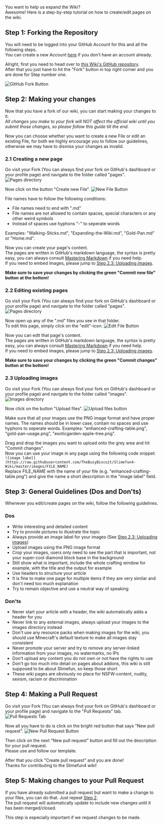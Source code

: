 You want to help us expand the Wiki?<br>
Awesome! Here is a step-by-step tutorial on how to create/edit pages on the wiki.

## Step 1: Forking the Repository
You will need to be logged into your GitHub Account for this and all the following steps.<br>
You can create a new Account [here](https://github.com/join) if you don't have an account already.

Alright, first you need to head over to [this Wiki's GitHub repository](https://github.com/TheBusyBiscuit/Slimefun4-Wiki).<br>
After that you just have to hit the "Fork" button in top right corner and you are done for Step number one.

![GitHub Fork Button](https://raw.githubusercontent.com/TheBusyBiscuit/Slimefun4-Wiki/master/images/github-tutorial-fork.png)

## Step 2: Making your changes
Now that you have a fork of our wiki, you can start making your changes to it. <br>
_All changes you make to your fork will NOT affect the official wiki until you submit those changes, so please follow this guide till the end._

Now you can choose whether you want to create a new File or edit an existing File, for both we highly encourage you to follow our guidelines, otherwise we may have to dismiss your changes as invalid.

### 2.1 Creating a new page
Go visit your Fork (You can always find your fork on GitHub's dashboard or your profile page) and navigate to the folder called "pages".
![Pages directory](https://raw.githubusercontent.com/TheBusyBiscuit/Slimefun4-Wiki/master/images/github-tutorial-pages.png)

Now click on the button "Create new File".
![New File Button](https://raw.githubusercontent.com/TheBusyBiscuit/Slimefun4-Wiki/master/images/github-tutorial-new-file.png)

File names have to follow the following conditions:
* File names need to end with ".md"
* File names are not allowed to contain spaces, special characters or any other weird symbols
* Instead of spaces use hyphons "-" to seperate words

Examples: "Walking-Sticks.md", "Expanding-the-Wiki.md", "Gold-Pan.md" or "Home.md".

Now you can create your page's content.<br>
The pages are written in GitHub's markdown language, the syntax is pretty easy, you can always consult [Mastering Markdown](https://guides.github.com/features/mastering-markdown/) if you need help.<br>
If you need to embed images, please jump to [Step 2.3: Uploading images](#23-uploading-images).

**Make sure to save your changes by clicking the green "Commit new file" button at the bottom!**

### 2.2 Editing existing pages
Go visit your Fork (You can always find your fork on GitHub's dashboard or your profile page) and navigate to the folder called "pages".
![Pages directory](https://raw.githubusercontent.com/TheBusyBiscuit/Slimefun4-Wiki/master/images/github-tutorial-pages.png)

Now open up any of the ".md" files you see in that folder.<br>
To edit this page, simply click on the "edit"-icon.
![Edit File Button](https://raw.githubusercontent.com/TheBusyBiscuit/Slimefun4-Wiki/master/images/github-tutorial-edit.png)

Now you can edit that page's content.<br>
The pages are written in GitHub's markdown language, the syntax is pretty easy, you can always consult [Mastering Markdown](https://guides.github.com/features/mastering-markdown/) if you need help.<br>
If you need to embed images, please jump to [Step 2.3: Uploading images](#23-uploading-images).

**Make sure to save your changes by clicking the green "Commit changes" button at the bottom!**

### 2.3 Uploading images
Go visit your Fork (You can always find your fork on GitHub's dashboard or your profile page) and navigate to the folder called "images".
![Images directory](https://raw.githubusercontent.com/TheBusyBiscuit/Slimefun4-Wiki/master/images/github-tutorial-images.png)

Now click on the button "Upload files".
![Upload files button](https://raw.githubusercontent.com/TheBusyBiscuit/Slimefun4-Wiki/master/images/github-tutorial-upload-image.png)

Make sure that all your images use the PNG image format and have proper names.
The names should be in lower case, contain no spaces and use hyphons to seperate words.
Examples: "enhanced-crafting-table.png", "gold-pan-usage.png", "exoticgarden-apple-tree.png".

Drag and drop the images you want to upload onto the grey area and hit "Commit changes".<br>
Now you can use your image in any page using the following code snippet:<br>
```![image label](https://raw.githubusercontent.com/TheBusyBiscuit/Slimefun4-Wiki/master/images/FILE_NAME)```<br>
Replace FILE_NAME with the name of your file (e.g. "enhanced-crafting-table.png") and give the name a short description in the "image label" field.

## Step 3: General Guidelines (Dos and Don'ts)
Whenever you edit/create pages on the wiki, follow the following guidelines.

### **Dos**
* Write interesting and detailed content
* Try to provide pictures to illustrate the topic
* Always provide an image label for your images (See [Step 2.3: Uploading images](#23-uploading-images))
* Upload images using the PNG image format
* Crop your images, users only need to see the part that is important, not your super-cool diamond block base in the background
* Still show what is important, include the whole crafting window for example, with the title and the output for example
* Use headers to structure your article
* It is fine to make one page for multiple items if they are very similar and don't need too much explanation
* Try to remain objective and use a neutral way of speaking

### **Don'ts**
* Never start your article with a header, the wiki automatically adds a header for you
* Never link to any external images, always upload your images to the images directory instead
* Don't use any resource packs when making images for the wiki, you should use Minecraft's default texture to make all images stay consistent
* Never promote your server and try to remove any server-linked information from your images, no watermarks, no IPs
* Don't upload any content you do not own or not have the rights to use
* Don't go too much into detail on pages about addons, this wiki is still supposed to be about Slimefun, so keep those short
* These wiki pages are obviously no place for NSFW-content, nudity, sexism, racism or discrimination

## Step 4: Making a Pull Request
Go visit your Fork (You can always find your fork on GitHub's dashboard or your profile page) and navigate to the "Pull Requests" tab.
![Pull Requests Tab](https://raw.githubusercontent.com/TheBusyBiscuit/Slimefun4-Wiki/master/images/github-tutorial-pr-tab.png)

Now all you have to do is click on the bright red button that says "New pull request".
![New Pull Request Button](https://raw.githubusercontent.com/TheBusyBiscuit/Slimefun4-Wiki/master/images/github-tutorial-pr-button.png)

Then click on the next "New pull request" button and fill out the description for your pull request.<br>
Please use and follow our template.

After that you click "Create pull request" and you are done!<br>
Thanks for contributing to the Slimefun4 wiki!

## Step 5: Making changes to your Pull Request
If you have already submitted a pull request but want to make a change to your files, you can do that.
Just repeat [Step 2](#step-2--making-your-changes).<br>
The pull request will automatically update to include new changes until it has been merged/closed.

This step is especially important if we request changes to be made.

